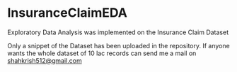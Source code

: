 # InsuranceClaimEDA

Exploratory Data Analysis was implemented on the Insurance Claim Dataset

Only a snippet of the Dataset has been uploaded in the repository.
If anyone wants the whole dataset of 10 lac records can send me a mail on shahkrish512@gmail.com
